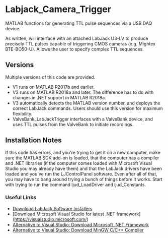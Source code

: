 # Labjack_Camera_Trigger
MATLAB functions for generating TTL pulse sequences via a USB DAQ device.

As written, will interface with an attached LabJack U3-LV to produce precisely TTL pulses capable of triggering CMOS cameras (e.g. Mightex BTE-BO50-U). Allows the user to specify complex TTL sequences. 

## Versions
Multiple versions of this code are provided. 
- V1 runs on MATLAB R2017b and earlier.   
- V2 runs on MATLAB R2018a and later. The difference has to do with changes in .NET support in MATLAB R2018a.  
- V3 automatically detects the MATLAB version number, and deploys the correct LabJack commands. Users should use this version for maximum flexibility.  
- ValveBank_LabJackTrigger interfaces with a ValveBank device, and uses TTL pulses from the ValveBank to initiate recordings.

## Installation Notes
If this code has errors, and you're trying to get it on a new computer, make sure the MATLAB SDK add-on is loaded, that the computer has a compiler and .NET libraries (if the computer comes loaded with Microsoft Visual Studio you may already have them) and that the LabJack drivers have been loaded and you've run the LJControlPanel software. Even after all of that, you may have to bang around trying a bunch of things before it works. Start with trying to run the command ljud_LoadDriver and ljud_Constants.  

### Useful Links  
- [Download LabJack Software Installers](https://labjack.com/support/software/installers/ud)
- [Download Microsoft Visual Studio for latest .NET framework] (https://visualstudio.microsoft.com/)
- [Alternative to Visual Studio: Download Microsoft .NET Framework](https://www.microsoft.com/en-us/download/developer-tools.aspx)
- [Alternative to Visual Studio: Download MinGW C/C++ Compiler](https://www.mathworks.com/matlabcentral/fileexchange/52848-matlab-support-for-mingw-w64-c-c-compiler)
